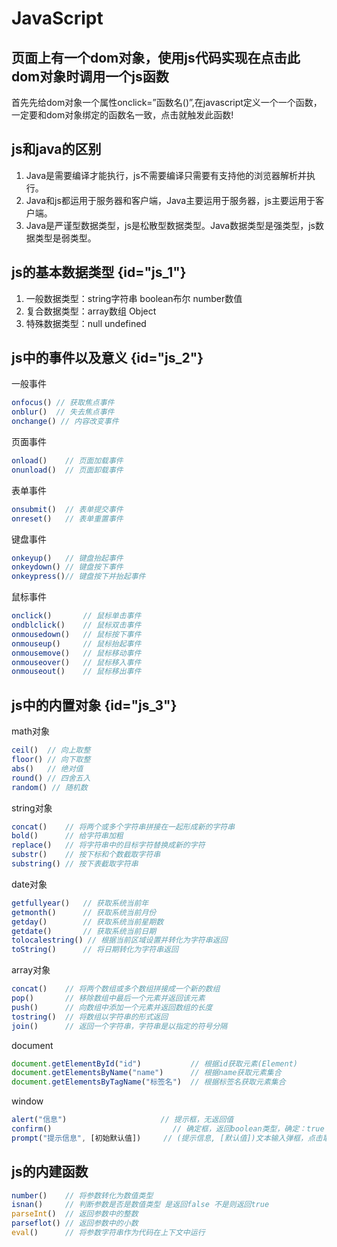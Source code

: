 # JavaScript


## 页面上有一个dom对象，使用js代码实现在点击此dom对象时调用一个js函数
首先先给dom对象一个属性onclick=”函数名()”,在javascript定义一个一个函数，一定要和dom对象绑定的函数名一致，点击就触发此函数!

## js和java的区别
1. Java是需要编译才能执行，js不需要编译只需要有支持他的浏览器解析并执行。
2. Java和js都运用于服务器和客户端，Java主要运用于服务器，js主要运用于客户端。
3. Java是严谨型数据类型，js是松散型数据类型。Java数据类型是强类型，js数据类型是弱类型。 

## js的基本数据类型 {id="js_1"}
1. 一般数据类型：string字符串 boolean布尔 number数值
2. 复合数据类型：array数组 Object
3. 特殊数据类型：null undefined      

## js中的事件以及意义 {id="js_2"}
一般事件
```javascript
onfocus() // 获取焦点事件      
onblur()  // 失去焦点事件        
onchange() // 内容改变事件
```
页面事件  
```javascript
onload()    // 页面加载事件   
onunload()  // 页面卸载事件  
```    
表单事件    
```javascript
onsubmit()  // 表单提交事件     
onreset()   // 表单重置事件  
```    
键盘事件    
```javascript
onkeyup()   // 键盘抬起事件      
onkeydown() // 键盘按下事件     
onkeypress()// 键盘按下并抬起事件
```             
鼠标事件
```javascript
onclick()       // 鼠标单击事件      
ondblclick()    // 鼠标双击事件    
onmousedown()   // 鼠标按下事件       
onmouseup()     // 鼠标抬起事件     
onmousemove()   // 鼠标移动事件       
onmouseover()   // 鼠标移入事件       
onmouseout()    // 鼠标移出事件	
```


## js中的内置对象 {id="js_3"}
math对象
```javascript
ceil()  // 向上取整     
floor() // 向下取整    
abs()   // 绝对值   
round() // 四舍五入    
random() // 随机数

```
                     
string对象
```javascript
concat()    // 将两个或多个字符串拼接在一起形成新的字符串       
bold()      // 给字符串加粗        
replace()   // 将字符串中的目标字符替换成新的字符         
substr()    // 按下标和个数截取字符串            
substring() // 按下表截取字符串  
```
          
date对象
```javascript
getfullyear()   // 获取系统当前年	    
getmonth()      // 获取系统当前月份         
getday()        // 获取系统当前星期数
getdate()       // 获取系统当前日期  
tolocalestring() // 根据当前区域设置并转化为字符串返回  
toString()      // 将日期转化为字符串返回   
```
       
array对象
```javascript
concat()    // 将两个数组或多个数组拼接成一个新的数组            
pop()       // 移除数组中最后一个元素并返回该元素     
push()      // 向数组中添加一个元素并返回数组的长度       
tostring()  // 将数组以字符串的形式返回         
join()      // 返回一个字符串，字符串是以指定的符号分隔   
```
  
document
```javascript
document.getElementById("id")           // 根据id获取元素(Element)
document.getElementsByName("name")      // 根据name获取元素集合
document.getElementsByTagName("标签名")  // 根据标签名获取元素集合
```

window
```javascript
alert("信息")                     // 提示框，无返回值
confirm()                           // 确定框，返回boolean类型，确定：true；取消：false
prompt("提示信息", [初始默认值])     // (提示信息, [默认值])文本输入弹框，点击取消：返回null，点击确定：返回所输入的字符串
```

## js的内建函数
```javascript
number()    // 将参数转化为数值类型
isnan()     // 判断参数是否是数值类型 是返回false 不是则返回true
parseInt()  // 返回参数中的整数
parseflot() // 返回参数中的小数
eval()      // 将参数字符串作为代码在上下文中运行
```
    
